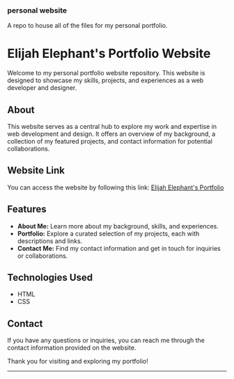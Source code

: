 ### personal website
A repo to house all of the files for my personal portfolio.

# Elijah Elephant's Portfolio Website

Welcome to my personal portfolio website repository. This website is designed to showcase my skills, projects, and experiences as a web developer and designer.

## About
This website serves as a central hub to explore my work and expertise in web development and design. It offers an overview of my background, a collection of my featured projects, and contact information for potential collaborations.

## Website Link
You can access the website by following this link: [Elijah Elephant's Portfolio](https://elijahelephant.github.io/personalWebsite)

## Features
- **About Me:** Learn more about my background, skills, and experiences.
- **Portfolio:** Explore a curated selection of my projects, each with descriptions and links.
- **Contact Me:** Find my contact information and get in touch for inquiries or collaborations.

## Technologies Used
- HTML
- CSS


## Contact
If you have any questions or inquiries, you can reach me through the contact information provided on the website.

Thank you for visiting and exploring my portfolio!

---
